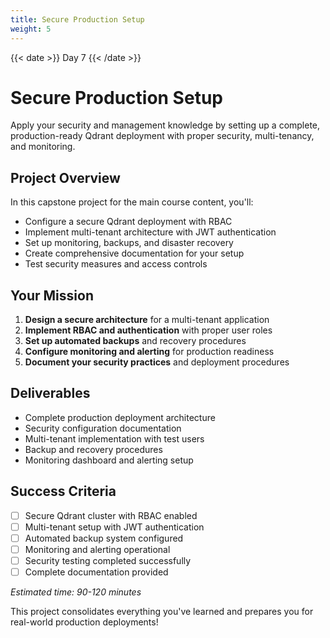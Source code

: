 ```yaml
---
title: Secure Production Setup
weight: 5
---
```


{{< date >}} Day 7 {{< /date >}}

# Secure Production Setup

Apply your security and management knowledge by setting up a complete, production-ready Qdrant deployment with proper security, multi-tenancy, and monitoring.

## Project Overview

In this capstone project for the main course content, you'll:

- Configure a secure Qdrant deployment with RBAC
- Implement multi-tenant architecture with JWT authentication
- Set up monitoring, backups, and disaster recovery
- Create comprehensive documentation for your setup
- Test security measures and access controls

## Your Mission

1. **Design a secure architecture** for a multi-tenant application
2. **Implement RBAC and authentication** with proper user roles
3. **Set up automated backups** and recovery procedures
4. **Configure monitoring and alerting** for production readiness
5. **Document your security practices** and deployment procedures

## Deliverables

- Complete production deployment architecture
- Security configuration documentation
- Multi-tenant implementation with test users
- Backup and recovery procedures
- Monitoring dashboard and alerting setup

## Success Criteria

- [ ] Secure Qdrant cluster with RBAC enabled
- [ ] Multi-tenant setup with JWT authentication
- [ ] Automated backup system configured
- [ ] Monitoring and alerting operational
- [ ] Security testing completed successfully
- [ ] Complete documentation provided

*Estimated time: 90-120 minutes*

This project consolidates everything you've learned and prepares you for real-world production deployments! 